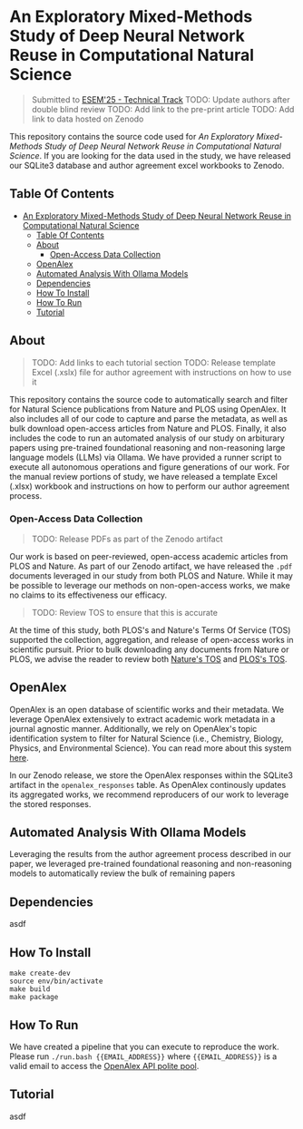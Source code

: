 # An Exploratory Mixed-Methods Study of Deep Neural Network Reuse in Computational Natural Science

> Submitted to
> [ESEM'25 - Technical Track](https://conf.researchr.org/track/esem-2025/esem-2025-technical-track)
> TODO: Update authors after double blind review TODO: Add link to the pre-print
> article TODO: Add link to data hosted on Zenodo

This repository contains the source code used for *An Exploratory Mixed-Methods
Study of Deep Neural Network Reuse in Computational Natural Science*. If you are
looking for the data used in the study, we have released our SQLite3 database
and author agreement excel workbooks to Zenodo.

## Table Of Contents

- [An Exploratory Mixed-Methods Study of Deep Neural Network Reuse in Computational Natural Science](#an-exploratory-mixed-methods-study-of-deep-neural-network-reuse-in-computational-natural-science)
  - [Table Of Contents](#table-of-contents)
  - [About](#about)
    - [Open-Access Data Collection](#open-access-data-collection)
  - [OpenAlex](#openalex)
  - [Automated Analysis With Ollama Models](#automated-analysis-with-ollama-models)
  - [Dependencies](#dependencies)
  - [How To Install](#how-to-install)
  - [How To Run](#how-to-run)
  - [Tutorial](#tutorial)

## About

> TODO: Add links to each tutorial section TODO: Release template Excel (.xslx)
> file for author agreement with instructions on how to use it

This repository contains the source code to automatically search and filter for
Natural Science publications from Nature and PLOS using OpenAlex. It also
includes all of our code to capture and parse the metadata, as well as bulk
download open-access articles from Nature and PLOS. Finally, it also includes
the code to run an automated analysis of our study on arbiturary papers using
pre-trained foundational reasoning and non-reasoning large language models
(LLMs) via Ollama. We have provided a runner script to execute all autonomous
operations and figure generations of our work. For the manual review portions of
study, we have released a template Excel (.xlsx) workbook and instructions on
how to perform our author agreement process.

### Open-Access Data Collection

> TODO: Release PDFs as part of the Zenodo artifact

Our work is based on peer-reviewed, open-access academic articles from PLOS and
Nature. As part of our Zenodo artifact, we have released the `.pdf` documents
leveraged in our study from both PLOS and Nature. While it may be possible to
leverage our methods on non-open-access works, we make no claims to its
effectiveness our efficacy.

> TODO: Review TOS to ensure that this is accurate

At the time of this study, both PLOS's and Nature's Terms Of Service (TOS)
supported the collection, aggregation, and release of open-access works in
scientific pursuit. Prior to bulk downloading any documents from Nature or PLOS,
we advise the reader to review both
[Nature's TOS](https://www.nature.com/info/terms-and-conditions) and
[PLOS's TOS](https://plos.org/terms-of-use/).

## OpenAlex

OpenAlex is an open database of scientific works and their metadata. We leverage
OpenAlex extensively to extract academic work metadata in a journal agnostic
manner. Additionally, we rely on OpenAlex's topic identification system to
filter for Natural Science (i.e., Chemistry, Biology, Physics, and Environmental
Science). You can read more about this system
[here](https://docs.openalex.org/api-entities/topics).

In our Zenodo release, we store the OpenAlex responses within the SQLite3
artifact in the `openalex_responses` table. As OpenAlex continously updates its
aggregated works, we recommend reproducers of our work to leverage the stored
responses.

## Automated Analysis With Ollama Models

Leveraging the results from the author agreement process described in our paper,
we leveraged pre-trained foundational reasoning and non-reasoning models to
automatically review the bulk of remaining papers

## Dependencies

asdf

## How To Install

```
make create-dev
source env/bin/activate
make build
make package
```

## How To Run

We have created a pipeline that you can execute to reproduce the work. Please
run `./run.bash {{EMAIL_ADDRESS}}` where `{{EMAIL_ADDRESS}}` is a valid email to
access the
[OpenAlex API polite pool](https://docs.openalex.org/how-to-use-the-api/rate-limits-and-authentication#the-polite-pool).

## Tutorial

asdf
